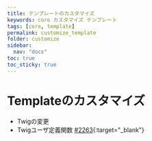 ```yaml
---
title: テンプレートのカスタマイズ
keywords: core カスタマイズ テンプレート
tags: [core, template]
permalink: customize_template
folder: customize
sidebar:
  nav: "docs"
toc: true
toc_sticky: true
---
```


# Templateのカスタマイズ
+ Twigの変更
+ Twigユーザ定義関数 [#2263](https://github.com/EC-CUBE/ec-cube/pull/2263){:target="_blank"}
